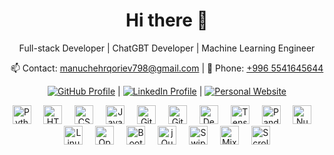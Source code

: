 <h1 align="center">Hi there 👋</h1>
<!--
<p align="center">
  <img src="https://your-profile-image-url" alt="Your Name" width="200">
</p>
-->
<p align="center">
  Full-stack Developer | ChatGBT Developer | Machine Learning Engineer
</p>

<p align="center">
  📫 Contact: <a href="mailto:manuchehrqoriev798@gmail.com">manuchehrqoriev798@gmail.com</a> |
  📱 Phone: <a href="tel:+9965541645644">+996 5541645644</a>
</p>

<p align="center">
  <a href="https://github.com/manuchehrqoriev798"><img src="https://img.shields.io/badge/GitHub-Profile-brightgreen?style=for-the-badge&logo=github" alt="GitHub Profile"></a> |
  <a href="https://www.linkedin.com/in/manuchehr-qoriev-86b985265/"><img src="https://img.shields.io/badge/LinkedIn-Profile-blue?style=for-the-badge&logo=linkedin" alt="LinkedIn Profile"></a> |
  <a href="https://personal-website-qoriev-manuchehr.vercel.app/"><img src="https://img.shields.io/badge/Personal-Website-orange?style=for-the-badge&logo=earth" alt="Personal Website"></a>
</p>


<div align="center">
<div align="center">
  <img src="https://cdn.jsdelivr.net/gh/devicons/devicon/icons/python/python-original.svg" height="30" alt="Python logo"  />
  <img width="12" />
  <img src="https://cdn.jsdelivr.net/gh/devicons/devicon/icons/html5/html5-original.svg" height="30" alt="HTML5 logo"  />
  <img width="12" />
  <img src="https://cdn.jsdelivr.net/gh/devicons/devicon/icons/css3/css3-original.svg" height="30" alt="CSS3 logo"  />
  <img width="12" />
  <img src="https://cdn.jsdelivr.net/gh/devicons/devicon/icons/javascript/javascript-original.svg" height="30" alt="JavaScript logo"  />
  <img width="12" />
  <img src="https://cdn.jsdelivr.net/gh/devicons/devicon/icons/git/git-original.svg" height="30" alt="Git logo"  />
  <img width="12" />
  <img src="https://cdn.jsdelivr.net/gh/devicons/devicon/icons/github/github-original.svg" height="30" alt="GitHub logo"  />
  <img width="12" />
  <img src="YOUR_DEEPFACE_ICON_URL" height="30" alt="DeepFace logo"  />
  <img width="12" />
  <img src="YOUR_TENSORFLOW_ICON_URL" height="30" alt="TensorFlow logo"  />
  <img width="12" />
  <img src="YOUR_PANDAS_ICON_URL" height="30" alt="Pandas logo"  />
  <img width="12" />
  <img src="YOUR_NUMPY_ICON_URL" height="30" alt="Numpy logo"  />
  <img width="12" />
  <img src="YOUR_LINUX_ICON_URL" height="30" alt="Linux logo"  />
  <img width="12" />
  <img src="YOUR_OPENCV_ICON_URL" height="30" alt="OpenCV logo"  />
  <img width="12" />
  <img src="YOUR_BOOTSTRAP_ICON_URL" height="30" alt="Bootstrap logo"  />
  <img width="12" />
  <img src="YOUR_JQUERY_ICON_URL" height="30" alt="jQuery logo"  />
  <img width="12" />
  <img src="YOUR_SWIPERJS_ICON_URL" height="30" alt="Swiper.js logo"  />
  <img width="12" />
  <img src="YOUR_MIXITUP_ICON_URL" height="30" alt="Mixitup logo"  />
  <img width="12" />
  <img src="YOUR_SCROLLREVEAL_ICON_URL" height="30" alt="ScrollReveal logo"  />
</div>

</div>


